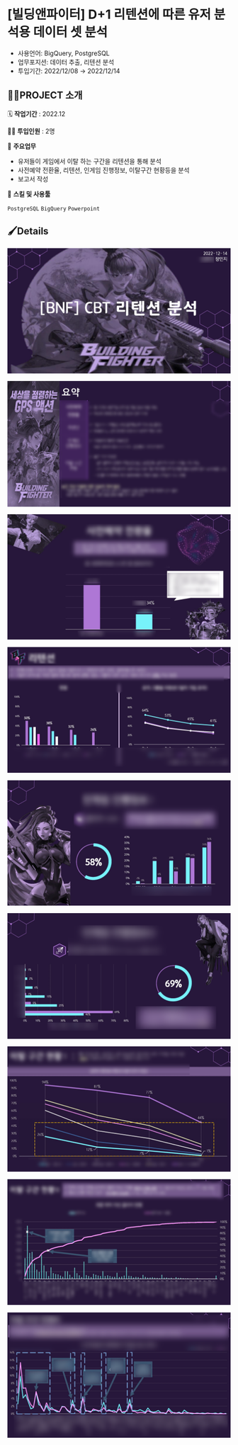 # [빌딩앤파이터] D+1 리텐션에 따른 유저 분석용 데이터 셋 분석

- 사용언어: BigQuery, PostgreSQL
- 업무포지션: 데이터 추출, 리텐션 분석
- 투입기간: 2022/12/08 → 2022/12/14

## 👩‍🏫PROJECT 소개

🗓️ **작업기간** : 2022.12

👨‍💻 **투입인원** : 2명

📒 **주요업무** 

- 유저들이 게임에서 이탈 하는 구간을 리텐션을 통해 분석
- 사전예약 전환율, 리텐션, 인게임 진행정보, 이탈구간 현황등을 분석
- 보고서 작성

🌱 **스킬 및 사용툴**

`PostgreSQL` `BigQuery` `Powerpoint`

## 🖌️Details

![](wp_retention_analysis/IMG_2120.png)

![](wp_retention_analysis/IMG_2121.png)

![](wp_retention_analysis/IMG_2122.png)

![](wp_retention_analysis/IMG_2123.png)

![](wp_retention_analysis/IMG_2124.png)

![](wp_retention_analysis/IMG_2125.png)

![](wp_retention_analysis/IMG_2126.png)

![](wp_retention_analysis/IMG_2127.png)

![](wp_retention_analysis/IMG_2128.png)
